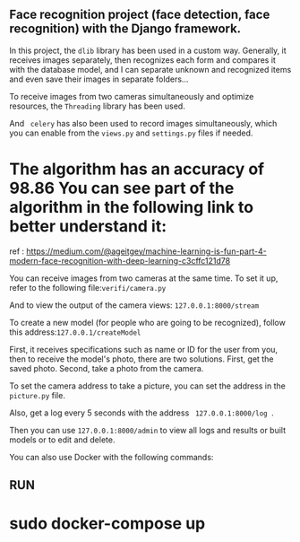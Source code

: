 ## Face recognition project (face detection, face recognition) with the Django framework.

In this project, the  ``dlib`` library has been used in a custom way.
Generally, it receives images separately, then recognizes each form and compares it with the database model, and I can separate unknown and recognized items and even save their images in separate folders...

To receive images from two cameras simultaneously and optimize resources, the ``Threading`` library has been used.

And `` celery`` has also been used to record images simultaneously, which you can enable from the ‍`views.py` and `settings.py` files if needed.

# The algorithm has an accuracy of 98.86 You can see part of the algorithm in the following link to better understand it:

ref : https://medium.com/@ageitgey/machine-learning-is-fun-part-4-modern-face-recognition-with-deep-learning-c3cffc121d78

You can receive images from two cameras at the same time. To set it up, refer to the following file:`` verifi/camera.py ``

And to view the output of the camera views: `` 127.0.0.1:8000/stream ``


To create a new model (for people who are going to be recognized), follow this address:‍‍`` ‍1‍2‍7.0.0.1/createModel ``

First, it receives specifications such as name or ID for the user from you, then to receive the model's photo, there are two solutions. First, get the saved photo. Second, take a photo from the camera.

To set the camera address to take a picture, you can set the address in the `picture.py` file.

Also, get a log every 5 seconds with the address ` 127.0.0.1:8000/log ‍‍`.

Then you can use `127.0.0.1:8000/admin` to view all logs and results or built models or to edit and delete.



You can also use Docker with the following commands:

## RUN

# sudo docker-compose up
